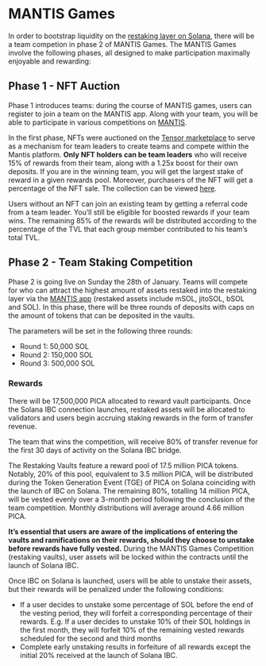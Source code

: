 # MANTIS Games

In order to bootstrap liquidity on the [restaking layer on Solana](../restaking/vaults.md), there will be a team competion in phase 2 of MANTIS Games. The MANTIS Games involve the following phases, all designed to make participation maximally enjoyable and rewarding:

## Phase 1 - NFT Auction 
Phase 1 introduces teams: during the course of MANTIS games, users can register to join a team on the MANTIS app. Along with your team, you will be able to participate in various competitions on [MANTIS](https://mantis.app/).

In the first phase, NFTs were auctioned on the [Tensor marketplace](https://www.tensor.trade/) to serve as a mechanism for team leaders to create teams and compete within the Mantis platform. **Only NFT holders can be team leaders** who will receive 15% of rewards from their team, along with a 1.25x boost for their own deposits. If you are in the winning team, you will get the largest stake of reward in a given rewards pool. Moreover, purchasers of the NFT will get a percentage of the NFT sale. The collection can be viewed [here](https://www.tensor.trade/trade/mantis_games).

Users without an NFT can join an existing team by getting a referral code from a team leader. You’ll still be eligible for boosted rewards if your team wins. The remaining 85% of the rewards will be distributed according to the percentage of the TVL that each group member contributed to his team’s total TVL. 

## Phase 2 - Team Staking Competition
Phase 2 is going live on Sunday the 28th of January. Teams will compete for who can attract the highest amount of assets restaked into the restaking layer via the [MANTIS app](https://mantis.app/) (restaked assets include mSOL, jitoSOL, bSOL and SOL). In this phase, there will be three rounds of deposits with caps on the amount of tokens that can be deposited in the vaults.

The parameters will be set in the following three rounds:

- Round 1: 50,000 SOL 
- Round 2: 150,000 SOL
- Round 3: 500,000 SOL 


### Rewards
There will be 17,500,000 PICA allocated to reward vault participants. Once the Solana IBC connection launches, restaked assets will be allocated to validators and users begin accruing staking rewards in the form of transfer revenue.

The team that wins the competition, will receive 80% of transfer revenue for the first 30 days of activity on the Solana IBC bridge.

The Restaking Vaults feature a reward pool of 17.5 million PICA tokens. Notably, 20% of this pool, equivalent to 3.5 million PICA, will be distributed during the Token Generation Event (TGE) of PICA on Solana coinciding with the launch of IBC on Solana. The remaining 80%, totalling 14 million PICA, will be vested evenly over a 3-month period following the conclusion of the team competition. Monthly distributions will average around 4.66 million PICA.

**It’s essential that users are aware of the implications of entering the vaults and ramifications on their rewards, should they choose to unstake before rewards have fully vested.** During the MANTIS Games Competition (restaking vaults), user assets will be locked within the contracts until the launch of Solana IBC.

Once IBC on Solana is launched, users will be able to unstake their assets, but their rewards will be penalized under the following conditions:

- If a user decides to unstake some percentage of SOL before the end of the vesting period, they will forfeit a corresponding percentage of their rewards. E.g. If a user decides to unstake 10% of their SOL holdings in the first month, they will forfeit 10% of the remaining vested rewards scheduled for the second and third months
- Complete early unstaking results in forfeiture of all rewards except the initial 20% received at the launch of Solana IBC.

